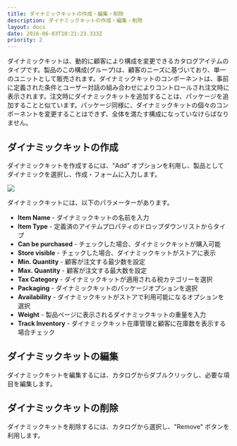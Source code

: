 ```yaml
---
title: ダイナミックキットの作成・編集・削除
description: ダイナミックキットの作成・編集・削除
layout: docs
date: 2016-06-03T10:21:23.333Z
priority: 2
---
```

ダイナミックキットは、動的に顧客により構成を変更できるカタログアイテムのタイプです。製品のこの構成(グループ)は、顧客のニーズに基づいており、単一のユニットとして販売されます。ダイナミックキットのコンポーネントは、事前に定義された条件とユーザー対話の組み合わせによりコントロールされ注文時に表示されます。注文時にダイナミックキットを追加することは、パッケージを追加することと似ています。パッケージ同様に、ダイナミックキットの個々のコンポーネントを変更することはできず、全体を満たす構成になっていなけらばなりません。

## ダイナミックキットの作成

ダイナミックキットを作成するには、"Add" オプションを利用し、製品としてダイナミックを選択し、作成・フォームに入力します。

![](../../../../../assets/images/docs/046-dynamic-kit.PNG)

ダイナミックキットには、以下のパラメーターがあります。

* **Item Name** - ダイナミックキットの名前を入力
* **Item Type** - 定義済のアイテムプロパティのドロップダウンリストからタイプ
* **Can be purchased** - チェックした場合、ダイナミックキットが購入可能
* **Store visible** - チェックした場合、ダイナミックキットがストアに表示
* **Min. Quantity** - 顧客が注文する最少数を設定
* **Max. Quantity** - 顧客が注文する最大数を設定
* **Tax Category** - ダイナミックキットが適用される税カテゴリーを選択
* **Packaging** - ダイナミックキットのパッケージオプションを選択
* **Availability** - ダイナミックキットがストアで利用可能になるオプションを選択
* **Weight** - 製品ページに表示されるダイナミックキットの重量を入力
* **Track Inventory** - ダイナミックキット在庫管理と顧客に在庫数を表示する場合チェック

## ダイナミックキットの編集

ダイナミックキットを編集するには、カタログからダブルクリックし、必要な項目を編集します。

## ダイナミックキットの削除

ダイナミックキットを削除するには、カタログから選択し、"Remove" ボタンを利用します。